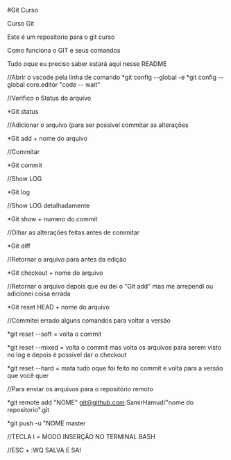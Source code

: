 #Git Curso

Curso Git

Este é um repositorio para o git curso

Como funciona o GIT e seus comandos

Tudo oque eu preciso saber estará aqui nesse README

//Abrir o vscode pela linha de comando
*git config --global -e
*git config --global core.editor "code -- wait"

//Verifico o Status do arquivo

*Git status


//Adicionar o arquivo (para ser possivel commitar as alterações

*Git add + nome do arquivo


//Commitar

*Git commit


//Show LOG

*Git log


//Show LOG detalhadamente

*Git show + numero do commit

//Olhar as alteraçôes feitas antes de commitar

*Git diff


//Retornar o arquivo para antes da edição

*Git checkout + nome do arquivo


//Retornar o arquivo depois que eu dei o "Git add" mas me arrependi ou adicionei coisa errada

*Git reset HEAD + nome do arquivo


//Commitei errado alguns comandos para voltar a versão

*git reset --soft = volta o commit

*git reset --mixed = volta o commit mas volta os arquivos para serem visto no log e depois é possivel dar o checkout

*git reset --hard = mata tudo oque foi feito no commit e volta para a versão que você quer



//Para enviar os arquivos para o repositório remoto 

*git remote add "NOME" git@github.com:SamirHamud/"nome do repositorio".git

*git push -u "NOME master


//TECLA I = MODO INSERÇÃO NO TERMINAL BASH

//ESC + :WQ SALVA E SAI

